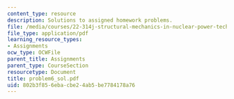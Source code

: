 ```yaml
---
content_type: resource
description: Solutions to assigned homework problems.
file: /media/courses/22-314j-structural-mechanics-in-nuclear-power-technology-fall-2006/802b3f856ebacbe24ab5be7784178a76_problem6_sol.pdf
file_type: application/pdf
learning_resource_types:
- Assignments
ocw_type: OCWFile
parent_title: Assignments
parent_type: CourseSection
resourcetype: Document
title: problem6_sol.pdf
uid: 802b3f85-6eba-cbe2-4ab5-be7784178a76
---
```

